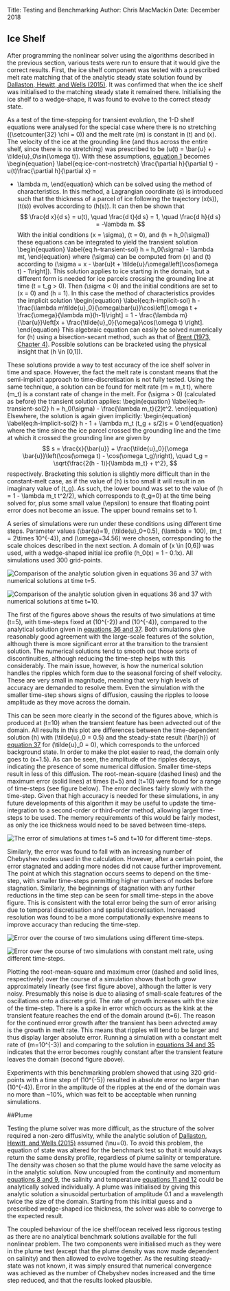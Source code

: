 Title: Testing and Benchmarking
Author: Chris MacMackin
Date: December 2018 

## Ice Shelf

After programming the nonlinear solver using the algorithms described
in the previous section, various tests were run to ensure that it
would give the correct results. First, the ice shelf component was
tested with a prescribed melt rate matching that of the analytic
steady state solution found by
[Dallaston, Hewitt, and Wells (2015)](../bibliog.html#Dallaston2015).
It was confirmed that when the ice shelf was initialised to the matching
steady state it remained there. Initialising the ice shelf to a
wedge-shape, it was found to evolve to the correct steady state.

As a test of the time-stepping for transient evolution, the 1-D shelf
equations were analysed for the special case where there is no
stretching (\(\setcounter{32} \chi = 0\)) and the melt rate \(m\) is constant in \(t\) and
\(x\). The velocity of the ice at the grounding line (and thus across
the entire shelf, since there is no stretching) was prescribed to be
\(u(t) = \bar{u} + \tilde{u}_0\sin(\omega t)\). With these assumptions,
[equation 1](./1-equations.html#mjx-eqn-eqice-height-nd) becomes
\begin{equation}
  \label{eq:ice-cont-nostretch}
  \frac{\partial h}{\partial t} - u(t)\frac{\partial h}{\partial x} =
  - \lambda m,
\end{equation}
which can be solved using the method of characteristics. In this
method, a Lagrangian coordinate \(s\) is introduced such that the
thickness of a parcel of ice following the trajectory \(x(s)\), \(t(s)\)
evolves according to \(h(s)\). It can then be shown that
$$ \frac{d  x}{d  s} = u(t), \quad \frac{d 
  t}{d  s} = 1, \quad \frac{d  h}{d  s} = -\lambda
m. $$ With the initial conditions \(x = \sigma\), \(t = 0\), and
\(h = h_0(\sigma)\) these equations can be integrated to yield the
transient solution
\begin{equation}
  \label{eq:h-transient-sol}
  h = h_0(\sigma) - \lambda mt,
\end{equation}
where \(\sigma\) can be computed from \(x\) and \(t\) according to
\(\sigma = x - \bar{u}t + \tilde{u}/\omega\left[\cos(\omega t) -
  1\right]\). This solution applies to ice starting in the domain, but
a different form is needed for ice parcels crossing the grounding
line at time \(t = t_g > 0\). Then \(\sigma < 0\) and the initial conditions are
set to \(x = 0\) and \(h = 1\). In this case the method of characteristics
provides the implicit solution
\begin{equation}
  \label{eq:h-implicit-sol}
  h - \frac{\lambda m\tilde{u}_0}{\omega\bar{u}}\cos\left[\omega t +
    \frac{\omega}{\lambda m}(h-1)\right] = 1 - \frac{\lambda
    m}{\bar{u}}\left[x + \frac{\tilde{u}_0}{\omega}\cos(\omega t) \right].
\end{equation}
This algebraic equation can easily be solved numerically for \(h\) using
a bisection-secant method, such as that of
[Brent (1973, Chapter 4)](../6-bibliog.html#Brent1973).
Possible solutions can be bracketed using the physical insight that
\(h \in [0,1]\).

These solutions provide a way to test accuracy of the ice shelf solver in
time and space. However, the fact the melt rate is constant means
that the semi-implicit approach to time-discretisation is not fully
tested. Using the same technique, a solution can be found for melt
rate \(m = m_t t\), where \(m_t\) is a constant rate of change in the
melt. For \(\sigma > 0\) (calculated as before) the transient
solution applies:
\begin{equation}
  \label{eq:h-transient-sol2}
  h = h_0(\sigma) - \frac{\lambda m_t}{2}t^2.
\end{equation}
Elsewhere, the solution is again given implicitly:
\begin{equation}
  \label{eq:h-implicit-sol2}
  h - 1 + \lambda m_t (t_g + s/2)s = 0
\end{equation}
where the time since the ice parcel crossed the grounding line and the
time at which it crossed the grounding line are given by
$$ s = \frac{x}{\bar{u}} + \frac{\tilde{u}_0}{\omega
  \bar{u}}\left(\cos(\omega t) - \cos(\omega t_g)\right), \quad t_g =
\sqrt{\frac{2(h - 1)}{\lambda m_t} + t^2}, $$
respectively.
Bracketing this solution is slightly more difficult than in the
constant-melt case, as if the value of \(h\) is too small it will result
in an imaginary value of \(t_g\). As such, the lower bound was set to
the value of \(h = 1 - \lambda m_t t^2/2\), which corresponds
to \(t_g=0\) at the time being solved
for, plus some small value \(\epsilon\) to ensure that floating point
error does not become an issue. The upper bound remains set to 1.

A series of simulations were run under these conditions using
different time steps. Parameter values \(\bar{u}=1\), \(\tilde{u}_0=0.5\),
\(\lambda = 100\), \(m_t = 2\times 10^{-4}\), and \(\omega=34.56\) were chosen,
corresponding to the scale choices described in the next section. A
domain of \(x \in [0,6]\) was used, with a wedge-shaped initial ice
profile \(h_0(x) = 1 - 0.1x\). All simulations used 300 grid-points.

![Comparison of the analytic solution given in equations 36 and 37 with numerical solutions at time t=5.](|media|/err_comp_50.svg)

![Comparison of the analytic solution given in equations 36 and 37 with numerical solutions at time t=10.](|media|/err_comp_100.svg)

The first of the figures above shows the results of two simulations at
time \(t=5\), with time-steps fixed at \(10^{-2}\) and \(10^{-4}\),
compared to the analytical solution given in
[equations 36 and 37](#eqh-transient-sol2). Both simulations give
reasonably good agreement with the large-scale features of the
solution, although there is more significant error at the transition
to the transient solution. The numerical solutions tend to smooth out
those sorts of discontinuities, although reducing the time-step helps
with this considerably. The main issue, however, is how the numerical
solution handles the ripples which form due to the seasonal forcing of
shelf velocity. These are very small in magnitude, meaning that very
high levels of accuracy are demanded to resolve them. Even the
simulation with the smaller time-step shows signs of diffusion,
causing the ripples to loose amplitude as they move across the domain.

This can be seen more clearly in the second of the figures above,
which is produced at \(t=10\) when the transient feature has been
advected out of the domain. All results in this plot are differences
between the time-dependent solution \(h\) with \(\tilde{u}_0 = 0.5\)
and the steady-state result \(\bar{h}\) of
[equation 37](#eqh-implicit-sol2) for \(\tilde{u}_0 = 0\), which
corresponds to the unforced background state. In order to make the
plot easier to read, the domain only goes to \(x=1.5\). As can be
seen, the amplitude of the ripples decays, indicating the presence of
some numerical diffusion. Smaller time-steps result in less of this
diffusion. The root-mean-square (dashed lines) and the maximum error
(solid lines) at times \(t=5\) and \(t=10\) were found for a range of
time-steps (see figure below). The error declines fairly slowly with
the time-step. Given that high accuracy is needed for these
simulations, in any future developments of this algorithm it may be
useful to update the time-integration to a second-order or third-order
method, allowing larger time-steps to be used. The memory requirements
of this would be fairly modest, as only the ice thickness would need
to be saved between time-steps.

![The error of simulations at times t=5 and t=10 for different time-steps.](|media|/err_dt.svg)

Similarly, the error was found to fall with an increasing number of
Chebyshev nodes used in the calculation. However, after a certain
point, the error stagnated and adding more nodes did not cause further
improvement. The point at which this stagnation occurs seems to depend
on the time-step, with smaller time-steps permitting higher numbers of
nodes before stagnation. Similarly, the beginnings of stagnation with
any further reductions in the time step can be seen for small
time-steps in the above figure. This is consistent with the total
error being the sum of error arising due to temporal discretisation
and spatial discretisation. Increased resolution was found to be a
more computationally expensive means to improve accuracy than reducing
the time-step.

![Error over the course of two simulations using different time-steps.](|media|/err_evolution.svg)

![Error over the course of two simulations with constant melt rate, using different time-steps.](|media|/err_evolution_const.svg)

Plotting the root-mean-square and maximum error (dashed and solid lines, respectively) over the course of a
simulation shows that both grow approximately linearly
(see first figure above), although the latter is very
noisy. Presumably this noise is due to aliasing of small-scale
features of the oscillations onto a discrete grid. The rate of growth
increases with the size of the time-step. There is a spike in error
which occurs as the kink at the transient feature reaches the end of
the domain around \(t=6\). The reason for the continued error growth
after the transient has been advected away is the growth in melt
rate. This means that ripples will tend to be larger and thus display
larger absolute error. Running a simulation with a constant melt rate
of \(m=10^{-3}\) and comparing to the solution in
[equations 34 and 35](#eqh-transient-sol)
indicates that the error becomes roughly constant after the transient
feature leaves the domain (second figure above).

Experiments with this benchmarking problem showed that using 320
grid-points with a time step of \(10^{-5}\) resulted in absolute error
no larger than \(10^{-4}\). Error in the amplitude of the ripples at the
end of the domain was no more than ~10%, which was felt to be
acceptable when running simulations.


##Plume

Testing the plume solver was more difficult, as the structure of the
solver required a non-zero diffusivity, while the analytic solution of
[Dallaston, Hewitt, and Wells (2015)](../bibliog.html#Dallaston2015)
assumed \(\nu=0\). To avoid this problem, the equation of state was
altered for the benchmark test so that it would always return the same
density profile, regardless of plume salinity or temperature. The
density was chosen so that the plume would have the same velocity as
in the analytic solution. Now uncoupled from the continuity and
momentum [equations 8 and 9](./1-equations.html#mjx-eqn-eqplume-cont),
the salinity and temperature
[equations 11 and 12](./1-equations.html#mjx-eqn-eqplume-salt) could
be analytically solved individually. A plume was initialised by giving
this analytic solution a sinusoidal perturbation of amplitude 0.1 and
a wavelength twice the size of the domain. Starting from this initial
guess and a prescribed wedge-shaped ice thickness, the solver was able
to converge to the expected result.

The coupled behaviour of the ice shelf/ocean received less rigorous
testing as there are no analytical benchmark solutions available for
the full nonlinear problem. The two components were initialised much
as they were in the plume test (except that the plume density was now
made dependent on salinity) and then allowed to evolve together. As
the resulting steady-state was not known, it was simply ensured that
numerical convergence was achieved as the number of Chebyshev nodes
increased and the time step reduced, and that the results looked
plausible.
